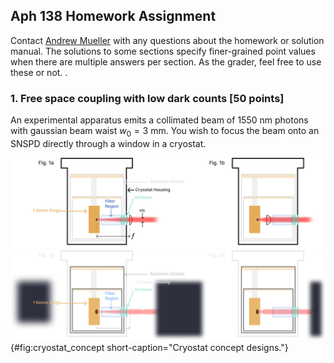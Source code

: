 ## Aph 138 Homework Assignment

<span class=blue>Contact [Andrew Mueller](mailto:andrewstermueller@gmail.com) with any questions about the homework or solution manual. The solutions to some sections specify finer-grained point values when there are multiple answers per section. As the grader, feel free to use these or not. </span>.

### 1. Free space coupling with low dark counts [50 points]
An experimental apparatus emits a collimated beam of $1550~\mathrm{nm}$ photons with gaussian beam waist $w_0 = 3~\mathrm{mm}$. You wish to focus the beam onto an SNSPD directly through a window in a cryostat. 


<!-- ![**Cryostat concept designs** This is the regular caption.](./figs_05/fig1_light.svg)
{#fig:cryostat_concept short-caption="Cryostat concept designs."} -->


![**Cryostat concept designs** This is the regular caption.](./figs_05/fig1_light.svg)![**Cryostat concept designs** This is the regular caption.](./figs_05/fig1_dark.svg){#fig:cryostat_concept short-caption="Cryostat concept designs."}